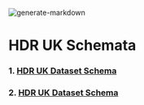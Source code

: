 ![generate-markdown](https://github.com/HDRUK/schemata/workflows/generate-markdown/badge.svg)

# HDR UK Schemata

### 1. [HDR UK Dataset Schema](https://github.com/HDRUK/schemata/docs/dataset.html)

### 2. [HDR UK Dataset Schema](https://github.com/HDRUK/schemata/docs/federation.html)
